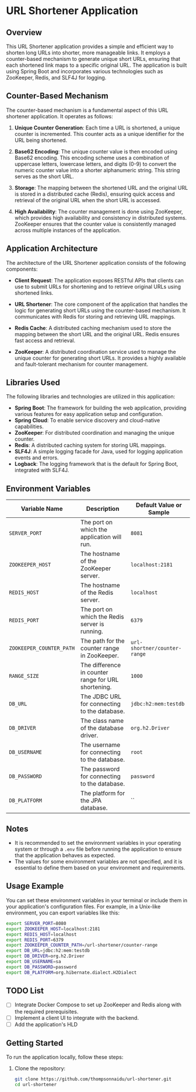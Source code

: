 
# URL Shortener Application

## Overview

This URL Shortener application provides a simple and efficient way to shorten long URLs into shorter, more manageable links. It employs a counter-based mechanism to generate unique short URLs, ensuring that each shortened link maps to a specific original URL. The application is built using Spring Boot and incorporates various technologies such as ZooKeeper, Redis, and SLF4J for logging.

## Counter-Based Mechanism

The counter-based mechanism is a fundamental aspect of this URL shortener application. It operates as follows:

1. **Unique Counter Generation**: Each time a URL is shortened, a unique counter is incremented. This counter acts as a unique identifier for the URL being shortened.

2. **Base62 Encoding**: The unique counter value is then encoded using Base62 encoding. This encoding scheme uses a combination of uppercase letters, lowercase letters, and digits (0-9) to convert the numeric counter value into a shorter alphanumeric string. This string serves as the short URL.

3. **Storage**: The mapping between the shortened URL and the original URL is stored in a distributed cache (Redis), ensuring quick access and retrieval of the original URL when the short URL is accessed.

4. **High Availability**: The counter management is done using ZooKeeper, which provides high availability and consistency in distributed systems. ZooKeeper ensures that the counter value is consistently managed across multiple instances of the application.

## Application Architecture

The architecture of the URL Shortener application consists of the following components:

- **Client Request**: The application exposes RESTful APIs that clients can use to submit URLs for shortening and to retrieve original URLs using shortened links.

- **URL Shortener**: The core component of the application that handles the logic for generating short URLs using the counter-based mechanism. It communicates with Redis for storing and retrieving URL mappings.

- **Redis Cache**: A distributed caching mechanism used to store the mapping between the short URL and the original URL. Redis ensures fast access and retrieval.

- **ZooKeeper**: A distributed coordination service used to manage the unique counter for generating short URLs. It provides a highly available and fault-tolerant mechanism for counter management.

## Libraries Used

The following libraries and technologies are utilized in this application:

- **Spring Boot**: The framework for building the web application, providing various features for easy application setup and configuration.
- **Spring Cloud**: To enable service discovery and cloud-native capabilities.
- **ZooKeeper**: For distributed coordination and managing the unique counter.
- **Redis**: A distributed caching system for storing URL mappings.
- **SLF4J**: A simple logging facade for Java, used for logging application events and errors.
- **Logback**: The logging framework that is the default for Spring Boot, integrated with SLF4J.

## Environment Variables

| Variable Name                 | Description                                          | Default Value or Sample                   |
|-------------------------------|------------------------------------------------------|---------------------------------|
| `SERVER_PORT`                 | The port on which the application will run.         | `8081`                           |
| `ZOOKEEPER_HOST`              | The hostname of the ZooKeeper server.               | `localhost:2181`                |
| `REDIS_HOST`                  | The hostname of the Redis server.                   | `localhost`                 |
| `REDIS_PORT`                  | The port on which the Redis server is running.      | `6379`                 |
| `ZOOKEEPER_COUNTER_PATH`      | The path for the counter range in ZooKeeper.        | `url-shortner/counter-range`                   |
| `RANGE_SIZE`                  | The difference in counter range for URL shortening.  | `1000`                          |
| `DB_URL`                      | The JDBC URL for connecting to the database.        | `jdbc:h2:mem:testdb`           |
| `DB_DRIVER`                   | The class name of the database driver.              | `org.h2.Driver`                 |
| `DB_USERNAME`                 | The username for connecting to the database.        | `root`                   |
| `DB_PASSWORD`                 | The password for connecting to the database.        | `password`                  |
| `DB_PLATFORM`                 | The platform for the JPA database.                  | ``                   |

## Notes

- It is recommended to set the environment variables in your operating system or through a `.env` file before running the application to ensure that the application behaves as expected.
- The values for some environment variables are not specified, and it is essential to define them based on your environment and requirements.

## Usage Example

You can set these environment variables in your terminal or include them in your application's configuration files. For example, in a Unix-like environment, you can export variables like this:

```bash
export SERVER_PORT=8080
export ZOOKEEPER_HOST=localhost:2181
export REDIS_HOST=localhost
export REDIS_PORT=6379
export ZOOKEEPER_COUNTER_PATH=/url-shortener/counter-range
export DB_URL=jdbc:h2:mem:testdb
export DB_DRIVER=org.h2.Driver
export DB_USERNAME=sa
export DB_PASSWORD=password
export DB_PLATFORM=org.hibernate.dialect.H2Dialect
```


## TODO List
- [ ] Integrate Docker Compose to set up ZooKeeper and Redis along with the required prerequisites.
- [ ] Implement a client UI to integrate with the backend.
- [ ] Add the application's HLD

## Getting Started

To run the application locally, follow these steps:

1. Clone the repository:
   ```bash
   git clone https://github.com/thompsonnaidu/url-shortener.git
   cd url-shortener
   ```
